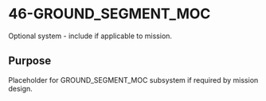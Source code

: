 # 46-GROUND_SEGMENT_MOC

Optional system - include if applicable to mission.

## Purpose
Placeholder for GROUND_SEGMENT_MOC subsystem if required by mission design.
